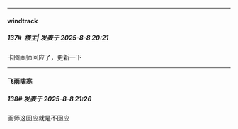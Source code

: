 ﻿
*****

####  windtrack  
##### 137#         楼主| 发表于 2025-8-8 20:21

卡图画师回应了，更新一下


*****

####  飞雨啸寒  
##### 138#       发表于 2025-8-8 21:26

画师这回应就是不回应

